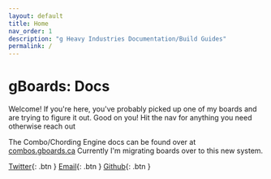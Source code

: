 ```yaml
---
layout: default
title: Home
nav_order: 1
description: "g Heavy Industries Documentation/Build Guides"
permalink: /
---
```

# gBoards: Docs

Welcome! If you're here, you've probably picked up one of my boards and are trying 
to figure it out. Good on you! Hit the nav for anything you need otherwise reach out

The Combo/Chording Engine docs can be found over at [combos.gboards.ca](http://combos.gboards.ca/)
Currently I'm migrating boards over to this new system.

[Twitter](https://twitter.com/gheavyindustry){: .btn }
[Email](mailto:jane@gboards.ca){: .btn }
[Github](https://github.com/germ){: .btn }
